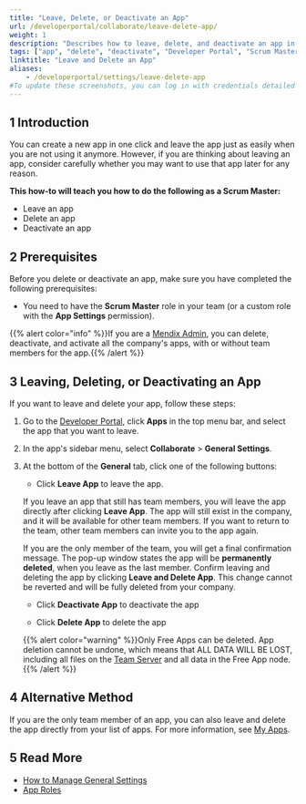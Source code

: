 ```yaml
---
title: "Leave, Delete, or Deactivate an App"
url: /developerportal/collaborate/leave-delete-app/
weight: 1
description: "Describes how to leave, delete, and deactivate an app in the Developer Portal."
tags: ["app", "delete", "deactivate", "Developer Portal", "Scrum Master"]
linktitle: "Leave and Delete an App"
aliases:
    - /developerportal/settings/leave-delete-app
#To update these screenshots, you can log in with credentials detailed in How to Update Screenshots Using Team Apps.
---
```


## 1 Introduction

You can create a new app in one click and leave the app just as easily when you are not using it anymore. However, if you are thinking about leaving an app, consider carefully whether you may want to use that app later for any reason.

**This how-to will teach you how to do the following as a Scrum Master:**

* Leave an app
* Delete an app
* Deactivate an app

## 2 Prerequisites

Before you delete or deactivate an app, make sure you have completed the following prerequisites:

* You need to have the **Scrum Master** role in your team (or a custom role with the **App Settings** permission).

{{% alert color="info" %}}If you are a [Mendix Admin](/developerportal/control-center/#apps), you can delete, deactivate, and activate all the company's apps, with or without team members for the app.{{% /alert %}}

## 3 Leaving, Deleting, or Deactivating an App

If you want to leave and delete your app, follow these steps:

1. Go to the [Developer Portal](http://sprintr.home.mendix.com), click **Apps** in the top menu bar, and select the app that you want to leave.

2. In the app's sidebar menu, select **Collaborate** > **General Settings**.

3. At the bottom of the **General** tab, click one of the following buttons:

    * Click **Leave App** to leave the app.

    If you leave an app that still has team members, you will leave the app directly after clicking **Leave App**. The app will still exist in the company, and it will be available for other team members. If you want to return to the team, other team members can invite you to the app again.

    If you are the only member of the team, you will get a final confirmation message. The pop-up window states the app will be **permanently deleted**, when you leave as the last member. Confirm leaving and deleting the app by clicking **Leave and Delete App**. This change cannot be reverted and will be fully deleted from your company.

    * Click **Deactivate App** to deactivate the app

    * Click **Delete App** to delete the app

    {{% alert color="warning" %}}Only Free Apps can be deleted. App deletion cannot be undone, which means that ALL DATA WILL BE LOST, including all files on the [Team Server](/developerportal/collaborate/team-server/) and all data in the Free App node.{{% /alert %}}

## 4 Alternative Method

If you are the only team member of an app, you can also leave and delete the app directly from your list of apps. For more information, see [My Apps](/developerportal/#my-apps).

## 5 Read More

* [How to Manage General Settings](/developerportal/collaborate/general-settings/)
* [App Roles](/developerportal/collaborate/app-roles/)
